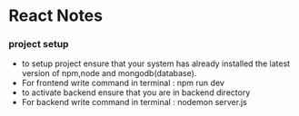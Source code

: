 <h1>React Notes</h1>
<h3>project setup</h3>
<ul>
	<li>to setup project ensure that your system has already installed the latest version of npm,node and mongodb(database).</li>
	<li>For frontend write command in terminal :  npm run dev</li>
	<li>to activate backend ensure that you are in backend directory</li>
	<li>For backend write command in terminal :  nodemon server.js</li>
</ul>